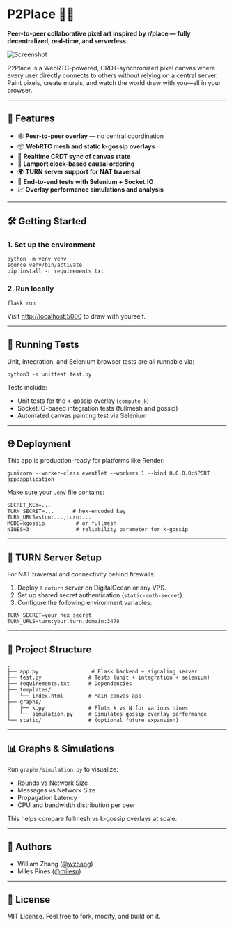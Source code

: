# P2Place 🧩🎨  
**Peer-to-peer collaborative pixel art inspired by r/place — fully decentralized, real-time, and serverless.**

![Screenshot](https://p2place.nyc3.cdn.digitaloceanspaces.com/p2place_meta.png)

P2Place is a WebRTC-powered, CRDT-synchronized pixel canvas where every user directly connects to others without relying on a central server. Paint pixels, create murals, and watch the world draw with you—all in your browser.

---

## 🚀 Features

- 🕸️ **Peer-to-peer overlay** — no central coordination  
- 📦 **WebRTC mesh and static k-gossip overlays**  
- 🎨 **Realtime CRDT sync of canvas state**  
- 🔧 **Lamport clock-based causal ordering**  
- 🌍 **TURN server support for NAT traversal**  
- 🧪 **End-to-end tests with Selenium + Socket.IO**  
- 📈 **Overlay performance simulations and analysis**  

---

## 🛠️ Getting Started

### 1. Set up the environment

```
python -m venv venv
source venv/bin/activate
pip install -r requirements.txt
```

### 2. Run locally

```
flask run
```

Visit [http://localhost:5000](http://localhost:5000) to draw with yourself.

---

## 🧪 Running Tests

Unit, integration, and Selenium browser tests are all runnable via:

```
python3 -m unittest test.py
```

Tests include:

- Unit tests for the k-gossip overlay (`compute_k`)
- Socket.IO-based integration tests (fullmesh and gossip)
- Automated canvas painting test via Selenium

---

## 🌐 Deployment

This app is production-ready for platforms like Render:

```
gunicorn --worker-class eventlet --workers 1 --bind 0.0.0.0:$PORT app:application
```

Make sure your `.env` file contains:

```
SECRET_KEY=...
TURN_SECRET=...      # hex-encoded key
TURN_URLS=stun:...,turn:...
MODE=kgossip          # or fullmesh
NINES=3               # reliability parameter for k-gossip
```

---

## 📡 TURN Server Setup

For NAT traversal and connectivity behind firewalls:

1. Deploy a `coturn` server on DigitalOcean or any VPS.  
2. Set up shared secret authentication (`static-auth-secret`).  
3. Configure the following environment variables:

```
TURN_SECRET=your_hex_secret
TURN_URLS=turn:your.turn.domain:3478
```

---

## 📁 Project Structure

```
.
├── app.py                 # Flask backend + signaling server
├── test.py               # Tests (unit + integration + selenium)
├── requirements.txt      # Dependencies
├── templates/
│   └── index.html        # Main canvas app
├── graphs/
│   ├── k.py              # Plots k vs N for various nines
│   └── simulation.py     # Simulates gossip overlay performance
└── static/               # (optional future expansion)
```

---

## 📊 Graphs & Simulations

Run `graphs/simulation.py` to visualize:

- Rounds vs Network Size  
- Messages vs Network Size  
- Propagation Latency  
- CPU and bandwidth distribution per peer  

This helps compare fullmesh vs k-gossip overlays at scale.

---

## 👥 Authors

- William Zhang ([@wzhang](https://github.com/wzhang))  
- Miles Pines ([@milesp](https://github.com/milesp))  

---

## 📜 License

MIT License. Feel free to fork, modify, and build on it.
